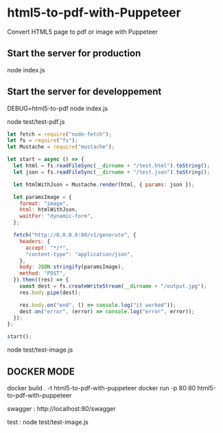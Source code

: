 # html5-to-pdf-with-Puppeteer

Convert HTML5 page to pdf or image with Puppeteer

## Start the server for production

node index.js

## Start the server for developpement

DEBUG=html5-to-pdf node index.js

node test/test-pdf.js

```js
let fetch = require("node-fetch");
let fs = require("fs");
let Mustache = require("mustache");

let start = async () => {
  let html = fs.readFileSync(__dirname + "/test.html").toString();
  let json = fs.readFileSync(__dirname + "/test.json").toString();

  let htmlWithJson = Mustache.render(html, { params: json });

  let paramsImage = {
    format: "image",
    html: htmlWithJson,
    waitFor: "dynamic-form",
  };

  fetch("http://0.0.0.0:80/v1/generate", {
    headers: {
      accept: "*/*",
      "content-type": "application/json",
    },
    body: JSON.stringify(paramsImage),
    method: "POST",
  }).then((res) => {
    const dest = fs.createWriteStream(__dirname + "/output.jpg");
    res.body.pipe(dest);

    res.body.on("end", () => console.log("it worked"));
    dest.on("error", (error) => console.log("error", error));
  });
};

start();
```

node test/test-image.js

## DOCKER MODE

docker build . -t html5-to-pdf-with-puppeteer
docker run -p 80:80 html5-to-pdf-with-puppeteer

swagger : http://localhost:80/swagger

test : node test/test-image.js

##
